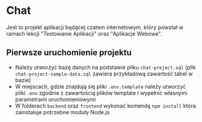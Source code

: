 # **Chat**
Jest to projekt aplikacji będącej czatem internetowym, który powstał w ramach lekcji "Testowanie Aplikacji" oraz "Aplikacje Webowe".

## Pierwsze uruchomienie projektu
* Należy utworzyć bazę danych na podstawie pliku `chat-project.sql` (plik `chat-project-sample-data.sql` zawiera przykładową zawartość tabel w bazie)
* W miejscach, gdzie znajdują się pliki `.env.template` należy utworzyć pliki `.env` zgodnie z zawartością plików template i wypełnić własnymi parametrami uruchomieniowymi
* W folderach `backend` oraz `frontend` wykonać komendę `npm install` która zainstaluje potrzebne moduły Node.js

